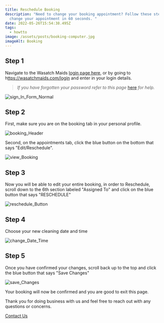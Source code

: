 ```yaml
---
title: Reschedule Booking
description: "Need to change your booking appointment? Follow these steps to
  change your appointment in 60 seconds. "
date: 2022-05-26T15:54:38.495Z
tags:
  - howtto
image: /assets/posts/booking-computer.jpg
imageAlt: Booking
---
```

## Step 1

Navigate to the Wasatch Maids [login page here](https://wasatchmaids.com/login), or by going to h[ttps://wasatchmaids.com/login](https://wasatchmaids.com/login) and enter in your login details. 

> *If you have forgotten your password refer to this page* <a href="https://wasatchmaids.com/how-to/reset-your-password-1">here</a> *for help.* 

![sign_In_Form_Normal](/assets/posts/sign_in_form_normal.png "Sign In Form")

## Step 2

First, make sure you are on the booking tab in your personal profile. 

![booking_Header](/assets/posts/header_bookings.png "Header")

Second, on the appointments tab, click the blue button on the bottom that says "Edit/Reschedule". 

![view_Booking](/assets/posts/booking_info.png "View Booking")

## Step 3

Now you will be able to edit your entire booking, in order to Reschedule, scroll down to the 6th section labeled "Assigned To" and click on the blue button that says "RESCHEDULE"

![reschedule_Button](/assets/posts/reschedule_section.png "Reschedule Appiontment")

## Step 4

Choose your new cleaning date and time

![change_Date_Time](/assets/posts/change_date_time.png "Change Date and Time")

## Step 5

Once you have confirmed your changes, scroll back up to the top and click the blue button that says "Save Changes"

![save_Changes](/assets/posts/save_changes.png "Save Changes")



Your booking will now be confirmed and you are good to exit this page. 

Thank you for doing business with us and feel free to reach out with any questions or concerns.

 <a href="https://wasatchmaids.com/contact">Contact Us</a>